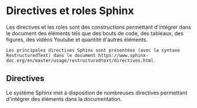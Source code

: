 # Directives et roles Sphinx

Les directives et les roles sont des constructions permettant d'intégrer dans le
document des éléments tels que des bouts de code, des tableaux, des figures, des vidéos Youtube et quantité d'autres éléments.

```{note}
Les principales directives Sphinx sont présentées (avec la syntaxe RestructuredText) dans le document https://www.sphinx-doc.org/en/master/usage/restructuredtext/directives.html.
```

## Directives

Le système Sphinx met à disposition de nombreuses directives permettant
d'intégrer des éléments dans la documentation. 


